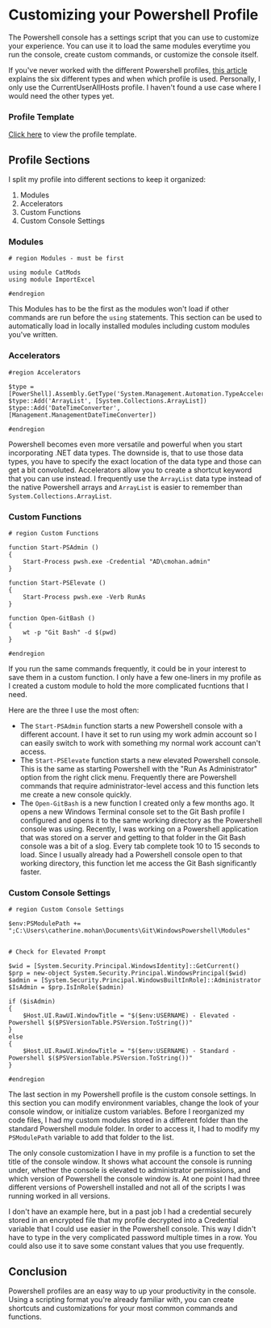 # Customizing your Powershell Profile

The Powershell console has a settings script that you can use to customize your experience. You can use it to load the same modules everytime you run the console, create custom commands, or customize the console itself.

If you've never worked with the different Powershell profiles, [this article](https://devblogs.microsoft.com/scripting/understanding-the-six-powershell-profiles/) explains the six different types and when which profile is used. Personally, I only use the CurrentUserAllHosts profile. I haven't found a use case where I would need the other types yet.

### Profile Template

[Click here](/exampleProfile.ps1) to view the profile template.

## Profile Sections

I split my profile into different sections to keep it organized:

1. Modules
2. Accelerators
3. Custom Functions
4. Custom Console Settings

### Modules

```
# region Modules - must be first

using module CatMods
using module ImportExcel

#endregion
```

This Modules has to be the first as the modules won't load if other commands are run before the `using` statements. This section can be used to automatically load in locally installed modules including custom modules you've written.


### Accelerators

```
#region Accelerators

$type = [PowerShell].Assembly.GetType('System.Management.Automation.TypeAccelerators')
$type::Add('ArrayList', [System.Collections.ArrayList])
$type::Add('DateTimeConverter', [Management.ManagementDateTimeConverter])

#endregion
```

Powershell becomes even more versatile and powerful when you start incorporating .NET data types. The downside is, that to use those data types, you have to specify the exact location of the data type and those can get a bit convoluted. Accelerators allow you to create a shortcut keyword that you can use instead. I frequently use the `ArrayList` data type instead of the native Powershell arrays and `ArrayList` is easier to remember than `System.Collections.ArrayList`.


### Custom Functions

```
# region Custom Functions

function Start-PSAdmin ()
{
	Start-Process pwsh.exe -Credential "AD\cmohan.admin"
}

function Start-PSElevate ()
{
	Start-Process pwsh.exe -Verb RunAs
}

function Open-GitBash ()
{
    wt -p "Git Bash" -d $(pwd)
}

#endregion
```

If you run the same commands frequently, it could be in your interest to save them in a custom function. I only have a few one-liners in my profile as I created a custom module to hold the more complicated fucntions that I need.

Here are the three I use the most often:

- The `Start-PSAdmin` function starts a new Powershell console with a different account. I have it set to run using my work admin account so I can easily switch to work with something my normal work account can't access.
- The `Start-PSElevate` function starts a new elevated Powershell console. This is the same as starting Powershell with the "Run As Administrator" option from the right click menu. Frequently there are Powershell commands that require administrator-level access and this function lets me create a new console quickly.
- The `Open-GitBash` is a new function I created only a few months ago. It opens a new Windows Terminal console set to the Git Bash profile I configured and opens it to the same working directory as the Powershell console was using. Recently, I was working on a Powershell application that was stored on a server and getting to that folder in the Git Bash console was a bit of a slog. Every tab complete took 10 to 15 seconds to load. Since I usually already had a Powershell console open to that working directory, this function let me access the Git Bash significantly faster.


### Custom Console Settings

```
# region Custom Console Settings

$env:PSModulePath += ";C:\Users\catherine.mohan\Documents\Git\WindowsPowershell\Modules"


# Check for Elevated Prompt

$wid = [System.Security.Principal.WindowsIdentity]::GetCurrent()
$prp = new-object System.Security.Principal.WindowsPrincipal($wid)
$admin = [System.Security.Principal.WindowsBuiltInRole]::Administrator
$IsAdmin = $prp.IsInRole($admin)

if ($isAdmin)
{
    $Host.UI.RawUI.WindowTitle = "$($env:USERNAME) - Elevated - Powershell $($PSVersionTable.PSVersion.ToString())"
}
else
{
    $Host.UI.RawUI.WindowTitle = "$($env:USERNAME) - Standard - Powershell $($PSVersionTable.PSVersion.ToString())"
}

#endregion
```

The last section in my Powershell profile is the custom console settings. In this section you can modify environment variables, change the look of your console window, or initialize custom variables. Before I reorganized my code files, I had my custom modules stored in a different folder than the standard Powershell module folder. In order to access it, I had to modify my `PSModulePath` variable to add that folder to the list.

The only console customization I have in my profile is a function to set the title of the console window. It shows what account the console is running under, whether the console is elevated to administrator permissions, and which version of Powershell the console window is. At one point I had three different versions of Powershell installed and not all of the scripts I was running worked in all versions.

I don't have an example here, but in a past job I had a credential securely stored in an encrypted file that my profile decrypted into a Credential variable that I could use easier in the Powershell console. This way I didn't have to type in the very complicated password multiple times in a row. You could also use it to save some constant values that you use frequently.


## Conclusion

Powershell profiles are an easy way to up your productivity in the console. Using a scripting format you're already familiar with, you can create shortcuts and customizations for your most common commands and functions.